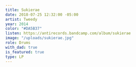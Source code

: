 ```yaml
---
title: Sukierae
date: 2018-07-25 12:32:00 -05:00
artist: Tweedy
year: 2014
color: "#DA5B37"
listen: https://antirecords.bandcamp.com/album/sukierae
image: "/uploads/sukierae.jpg"
role: Drums
with_dad: true
is_featured: true
type: LP
---
```


